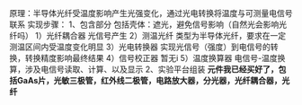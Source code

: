 原理：半导体光纤受温度影响产生光强变化，通过光电转换将温度与可测量电信号联系
实现步骤：
1、包含部分
	包括壳体：遮光，避免信号影响（自然光会影响光纤吗）
	1）光纤耦合器
		光信号产生
	2）测温光纤
		类型为半导体光纤，要求在一定测温区间内受温度变化明显
	3）光电转换器
		实现光信号（强度）到电信号的转换，转换精度影响最终结果
	4）信号校正器
		暂无i
	5）温度换算器
		电信号-温度换算，涉及电信号读取、计算、以及显示
2、实验平台组装
**元件我已经买好了，包括GaAs片，光敏三极管，红外线二极管，电路放大器，分光器，光纤耦合器，光纤**
